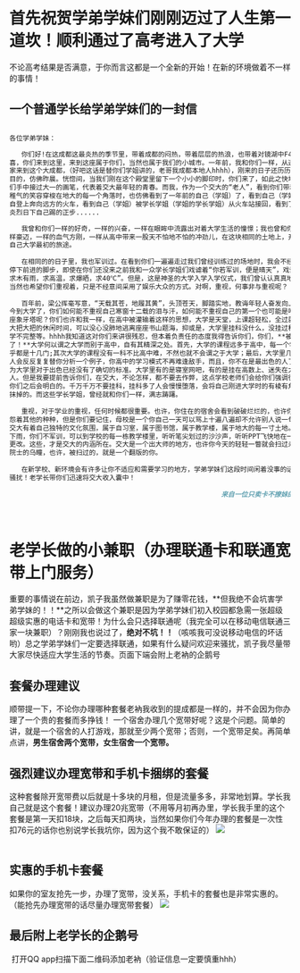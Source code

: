 # 首先祝贺学弟学妹们刚刚迈过了人生第一道坎！顺利通过了高考进入了大学  

 不论高考结果是否满意，于你而言这都是一个全新的开始！在新的环境做着不一样的事情！
 
## 一个普通学长给学弟学妹们的一封信

```markdown

各位学弟学妹：

   你们好!在这成都这最炎热的季节里，带着成都的闷热，带着层层的热浪，也带着对镜湖中F4的惊
喜，你们来到这里，来到这座属于你们，当然也属于我们的小城市。一年前，我和你们一样，从遥远的
家来到这个大成都，（好吧这话是替你们学姐讲的，老哥我成都本地人hhhh），刚来的日子还历历在
目的，仿佛昨晨。恍惚间，当我们刚在这个殿堂里留下一个小小的脚印时，你们来了，如此之快地从我
们手中接过大一的画笔，代表着交大最年轻的青春。而我，作为一个交大的“老人”，看到你们带着未脱
稚气的笑容穿梭在地大的每一个角落时，也仿佛看到了一年前的自己（学姐）了，看到自己（学姐）独
自登上奔向远方的火车，看到自己（学姐）被学长学姐（学姐的学长学姐）从火车站接回，看到了在炎
炎烈日下自己踢的正步......

   我曾和你们一样的好奇，一样的兴奋，一样在眼眸中流露出对着大学生活的憧憬；我也曾和你们一
样豪迈，一样的血气方刚，一样从高中带来一股天不怕地不怕的冲劲儿，在这块相同的土地上，开始了
自己大学最初的旅途。
   
   在相同的的日子里，我也军训过。在看到你们一遍遍走过我们曾经训练过的场地时，我会不经意间
停下前进的脚步，即使在你们还没来之前我和一众学长学姐们戏谑着“你若军训，便是晴天”，戏谑着“
求木有雨，求高温，求爆晒，求40℃”。但是，这是神圣的大学入学入学仪式，我们曾认认真真地走过，
当然也希望你们重视着，只是不经意间采用了娱乐大众的方式。对啊，重视，何事非与重视呢？
   
   百年前，梁公挥毫写意，“天载其苍，地履其黄”，头顶苍天，脚踏实地，教诲年轻人奋发向上。而
今到大学了，你们如何能不重视自己寒窗十二载的泪与汗，如何能不重视自己的第一个也可能是唯一一
座象牙塔呢？你们也许和我一样，在高中被灌输着这样的思想，大学是天堂，上课超轻松，全过就行，
大把大把的休闲时间，可以没心没肺地逃离座座书山题海，抑或是，大学里挂科没什么，没挂过科的大
学不完整等。hhhh我知道这对你们来讲很残忍，但本着负责任的态度我得告诉你们，你们，**被！骗！
了！**大学何以谓之大学而别于高中，自有其精深之处。首先，大学的课程远多于高中，每一个学期几
乎都是十几门;其次大学的课程没有一科不比高中难，不然也就不会谓之于大学；最后，大学里几乎没有
人会反反复复替你分析一个例子，你高中的学习模式不再难逢敌手，而且，你不在是最出色的人了，因
为大学里对于出色已经没有了确切的标准。大学里有的是寝室网吧，有的是挂在高数上、迷失在大物里的
人。但是我要提前告诉你们，在交大，不论怎样，都不要去作弊，这点学校老师们会给你们强调很多次的，
你们之后会明白的。千万千万不要挂科，挂科多了人会慢慢堕落，会将自己刚进大学时的有棱有角慢慢儿
抹掉的。而这些学长学姐，曾经就和你们一样，满志踌躇。
   
   重视，对于学业的重视，任何时候都很重要。也许，你住在的宿舍会看到破破烂烂的，也许你们会抱
怨着其他的种种，但是你们要记住，母校是一个你自己一天可以骂上十遍八遍却不允许别人说一句的地方。
交大有着自己独特的文化氛围，属于自习室，属于图书馆，属于教学楼，属于地大的每一寸土地。这几天
下雨，你们不军训，可以到学校的每一栋教学楼里，听听笔尖划过的沙沙声，听听PPT飞快地在一页一页
更改。这些，才是交大的内涵所在。交大是一个出大师的地方，也许你今天的轻轻一瞥就会扫过未来某个
院士的乌瞳，也许，被扫过的，就是一个翻版的你。
   
   在新学校、新环境会有许多让你不适应和需要学习的地方，学弟学妹们这段时间闲着没事的话欢迎来
骚扰！老学长带你们迅速将交大收入囊中！
   
                                                     来自一位只卖卡不撩妹的好学长 
```
 
# 老学长做的小兼职（办理联通卡和联通宽带上门服务）
重要的事情说在前边，凯子我虽然做兼职是为了赚零花钱，**但我绝不会坑害学弟学妹的！！**之所以会做这个兼职是因为学弟学妹们初入校园都急需一张超级超级实惠的电话卡和宽带！为什么会只选择联通呢（我完全可以在移动电信联通三家一块兼职）？刚刚我也说过了，**绝对不坑！！**（咳咳我可没说移动电信的坏话哟）总之学弟学妹们一定要选择联通，如果有什么疑问欢迎来骚扰，凯子我尽量带大家尽快适应大学生活的节奏。页面下端会附上老衲的企鹅号

## 套餐办理建议
顺带提一下，不论你办理哪种套餐老衲我收到的提成都是一样的，并不会因为你办理了一个贵的套餐而多挣钱！
一个宿舍办理几个宽带好呢？这是个问题。简单的讲，就是一个宿舍的人打游戏，那就至少两个宽带；否则，一个宽带足矣。再简单点讲，**男生宿舍两个宽带，女生宿舍一个宽带。**
## 强烈建议办理宽带和手机卡捆绑的套餐
这种套餐除开宽带费以后就是十多块的月租，但是流量多多，非常地划算。学长我自己就是这个套餐！建议办理20兆宽带（不用等月初再办里，学长我手里的这个套餐是第一天扣18块，之后每天扣两块，当然如果你们今年办理的套餐是一次性扣76元的话你也别说学长我坑你，因为这个我不敢保证的）
![](https://raw.githubusercontent.com/LittlePrincezk/ZhiMaiKaBuLiaoMeiDeHaoXueZhang/master/pictures/QQ%E5%9B%BE%E7%89%8720170715093859.jpg)                                                                                                      
 
## 实惠的手机卡套餐 
如果你的室友抢先一步，办理了宽带，没关系，手机卡的套餐也是非常实惠的。（能抢先办理宽带的话尽量办理宽带套餐）
![](https://raw.githubusercontent.com/LittlePrincezk/ZhiMaiKaBuLiaoMeiDeHaoXueZhang/master/pictures/QQ%E5%9B%BE%E7%89%8720170715093937.png)

## 最后附上老学长的企鹅号
 打开QQ app扫描下面二维码添加老衲（验证信息一定要慎重hhh）
 
 
 
